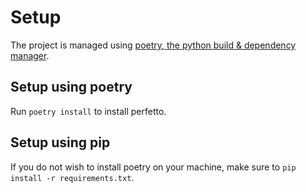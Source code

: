 # Setup
The project is managed using [poetry, the python build & dependency manager](https://python-poetry.org/).

## Setup using poetry
Run `poetry install` to install perfetto.

## Setup using pip
If you do not wish to install poetry on your machine, make sure to `pip install -r requirements.txt`.